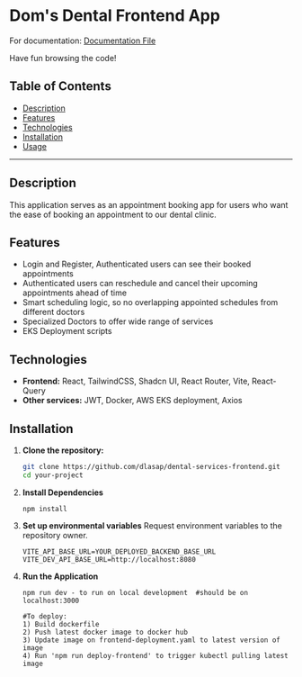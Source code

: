 # Dom's Dental Frontend App

For documentation: <a href='https://docs.google.com/document/d/1kuxg5S8xTBo_8tzfEUvX9ZkATqh2mjzJO5ewUWe_cDs/edit?usp=sharing'  target="_blank" rel="noopener noreferrer"> Documentation File </a>

Have fun browsing the code!

## Table of Contents

- [Description](#description)
- [Features](#features)
- [Technologies](#technologies)
- [Installation](#installation)
- [Usage](#usage)

---

## Description

This application serves as an appointment booking app for users who want the ease of booking an appointment
to our dental clinic.

## Features

- Login and Register, Authenticated users can see their booked appointments
- Authenticated users can reschedule and cancel their upcoming appointments ahead of time
- Smart scheduling logic, so no overlapping appointed schedules from different doctors
- Specialized Doctors to offer wide range of services
- EKS Deployment scripts

## Technologies

- **Frontend:** React, TailwindCSS, Shadcn UI, React Router, Vite, React-Query
- **Other services:** JWT, Docker, AWS EKS deployment, Axios

## Installation

1. **Clone the repository:**
   ```bash
   git clone https://github.com/dlasap/dental-services-frontend.git
   cd your-project
   ```
2. **Install Dependencies**
   ```
   npm install
   ```
3. **Set up environmental variables**
   Request environment variables to the repository owner.

   ```
   VITE_API_BASE_URL=YOUR_DEPLOYED_BACKEND_BASE_URL
   VITE_DEV_API_BASE_URL=http://localhost:8080
   ```

4. **Run the Application**
   ````
   npm run dev - to run on local development  #should be on localhost:3000

   #To deploy:
   1) Build dockerfile
   2) Push latest docker image to docker hub
   3) Update image on frontend-deployment.yaml to latest version of image
   4) Run 'npm run deploy-frontend' to trigger kubectl pulling latest image
   ````
